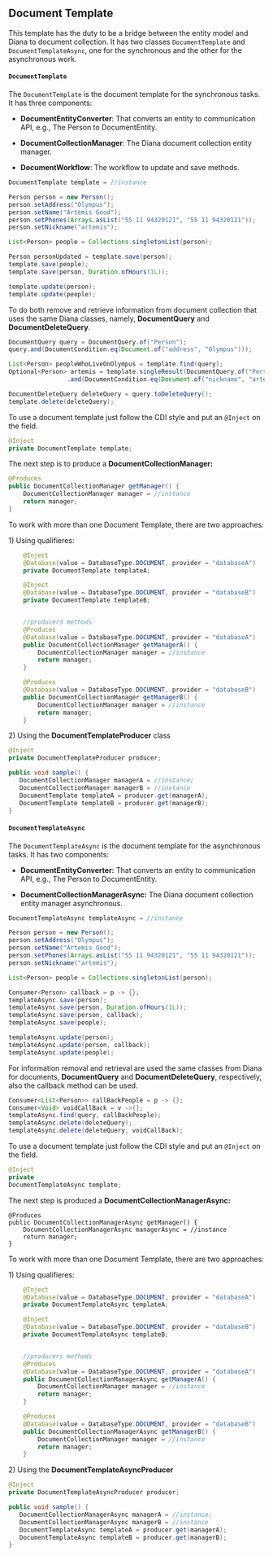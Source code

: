 ## Document Template

This template has the duty to be a bridge between the entity model and Diana to document collection. It has two classes `DocumentTemplate` and `DocumentTemplateAsync`, one for the synchronous and the other for the asynchronous work.

#### `DocumentTemplate`

The `DocumentTemplate` is the document template for the synchronous tasks. It has three components:

* **DocumentEntityConverter**: That converts an entity to communication API, e.g., The Person to DocumentEntity.

* **DocumentCollectionManager**: The Diana document collection entity manager.

* **DocumentWorkflow**: The workflow to update and save methods.

```java
DocumentTemplate template = //instance

Person person = new Person();
person.setAddress("Olympus");
person.setName("Artemis Good");
person.setPhones(Arrays.asList("55 11 94320121", "55 11 94320121"));
person.setNickname("artemis");

List<Person> people = Collections.singletonList(person);

Person personUpdated = template.save(person);
template.save(people);
template.save(person, Duration.ofHours(1L));

template.update(person);
template.update(people);
```

To do both remove and retrieve information from document collection that uses the same Diana classes, namely,  **DocumentQuery** and **DocumentDeleteQuery**.

```java
DocumentQuery query = DocumentQuery.of("Person");
query.and(DocumentCondition.eq(Document.of("address", "Olympus")));

List<Person> peopleWhoLiveOnOlympus = template.find(query);
Optional<Person> artemis = template.singleResult(DocumentQuery.of("Person")
                .and(DocumentCondition.eq(Document.of("nickname", "artemis"))));

DocumentDeleteQuery deleteQuery = query.toDeleteQuery();
template.delete(deleteQuery);
```

To use a document template just follow the CDI style and put an `@Inject` on the field.

```java
@Inject
private DocumentTemplate template;
```

The next step is to produce a **DocumentCollectionManager:**

```java
@Produces
public DocumentCollectionManager getManager() {
    DocumentCollectionManager manager = //instance
    return manager;
}
```

To work with more than one Document Template, there are two approaches:

1\) Using qualifieres:

```java
    @Inject
    @Database(value = DatabaseType.DOCUMENT, provider = "databaseA")
    private DocumentTemplate templateA;

    @Inject
    @Database(value = DatabaseType.DOCUMENT, provider = "databaseB")
    private DocumentTemplate templateB;


    //producers methods
    @Produces
    @Database(value = DatabaseType.DOCUMENT, provider = "databaseA")
    public DocumentCollectionManager getManagerA() {
        DocumentCollectionManager manager = //instance
        return manager;
    }

    @Produces
    @Database(value = DatabaseType.DOCUMENT, provider = "databaseB")
    public DocumentCollectionManager getManagerB() {
        DocumentCollectionManager manager = //instance
        return manager;
    }
```

2\) Using the **DocumentTemplateProducer** class

```java
@Inject
private DocumentTemplateProducer producer;

public void sample() {
   DocumentCollectionManager managerA = //instance;
   DocumentCollectionManager managerB = //instance
   DocumentTemplate templateA = producer.get(managerA);
   DocumentTemplate templateB = producer.get(managerB);
}
```

#### `DocumentTemplateAsync`

The `DocumentTemplateAsync` is the document template for the asynchronous tasks. It has two components:

* **DocumentEntityConverter:** That converts an entity to communication API, e.g., The Person to DocumentEntity.

* **DocumentCollectionManagerAsync:** The Diana document collection entity manager asynchronous.

```java
DocumentTemplateAsync templateAsync = //instance

Person person = new Person();
person.setAddress("Olympus");
person.setName("Artemis Good");
person.setPhones(Arrays.asList("55 11 94320121", "55 11 94320121"));
person.setNickname("artemis");

List<Person> people = Collections.singletonList(person);

Consumer<Person> callback = p -> {};
templateAsync.save(person);
templateAsync.save(person, Duration.ofHours(1L));
templateAsync.save(person, callback);
templateAsync.save(people);

templateAsync.update(person);
templateAsync.update(person, callback);
templateAsync.update(people);
```

For information removal and retrieval are used the same classes from Diana for documents,  **DocumentQuery** and **DocumentDeleteQuery**, respectively, also the callback method can be used.

```java
Consumer<List<Person>> callBackPeople = p -> {};
Consumer<Void> voidCallBack = v ->{};
templateAsync.find(query, callBackPeople);
templateAsync.delete(deleteQuery);
templateAsync.delete(deleteQuery, voidCallBack);
```

To use a document template just follow the CDI style and put an `@Inject` on the field.

```java
@Inject
private
DocumentTemplateAsync template;
```

The next step is produced a **DocumentCollectionManagerAsync:**

```
@Produces
public DocumentCollectionManagerAsync getManager() {
    DocumentCollectionManagerAsync managerAsync = //instance
    return manager;
}
```

To work with more than one Document Template, there are two approaches:

1\) Using qualifieres:

```java
    @Inject
    @Database(value = DatabaseType.DOCUMENT, provider = "databaseA")
    private DocumentTemplateAsync templateA;

    @Inject
    @Database(value = DatabaseType.DOCUMENT, provider = "databaseB")
    private DocumentTemplateAsync templateB;


    //producers methods
    @Produces
    @Database(value = DatabaseType.DOCUMENT, provider = "databaseA")
    public DocumentCollectionManagerAsync getManagerA() {
        DocumentCollectionManager manager = //instance
        return manager;
    }

    @Produces
    @Database(value = DatabaseType.DOCUMENT, provider = "databaseB")
    public DocumentCollectionManagerAsync getManagerB() {
        DocumentCollectionManager manager = //instance
        return manager;
    }
```

2\) Using the **DocumentTemplateAsyncProducer**

```java
@Inject
private DocumentTemplateAsyncProducer producer;

public void sample() {
   DocumentCollectionManagerAsync managerA = //instance;
   DocumentCollectionManagerAsync managerB = //instance
   DocumentTemplateAsync templateA = producer.get(managerA);
   DocumentTemplateAsync templateB = producer.get(managerB);
}
```
